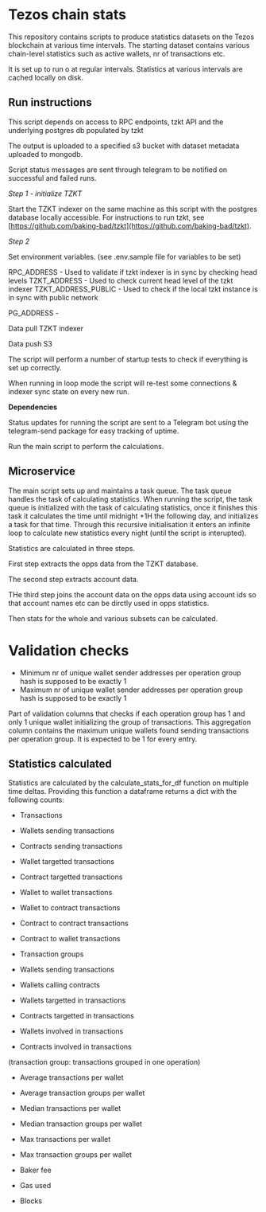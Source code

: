 # Tezos chain stats

This repository contains scripts to produce statistics datasets on the Tezos blockchain at various time intervals.
The starting dataset contains various chain-level statistics such as active wallets, nr of transactions etc.

It is set up to run o at regular intervals. Statistics at various intervals are cached locally on disk.

## Run instructions

This script depends on access to RPC endpoints, tzkt API and the underlying postgres db populated by tzkt

The output is uploaded to a specified s3 bucket with dataset metadata uploaded to mongodb.

Script status messages are sent through telegram to be notified on successful and failed runs.

*Step 1 - initialize TZKT*

Start the TZKT indexer on the same machine as this script with the postgres database locally accessible.
For instructions to run tzkt, see [https://github.com/baking-bad/tzkt](https://github.com/baking-bad/tzkt).

*Step 2*

Set environment variables. (see .env.sample file for variables to be set)

RPC_ADDRESS - Used to validate if tzkt indexer is in sync by checking head levels
TZKT_ADDRESS - Used to check current head level of the tzkt indexer
TZKT_ADDRESS_PUBLIC - Used to check if the local tzkt instance is in sync with public network

PG_ADDRESS - 

Data pull
TZKT indexer

Data push
S3

The script will perform a number of startup tests to check if everything is set up correctly.

When running in loop mode the script will re-test some connections & indexer sync state on every new run.

**Dependencies**

Status updates for running the script are sent to a Telegram bot using the telegram-send package for easy tracking of uptime.



Run the main script  to perform the calculations.


## Microservice

The main script sets up and maintains a task queue. The task queue handles the task of calculating statistics. When running the script, the task queue is initialized with the task of calculating statistics, once it finishes this task it calculates the time until midnight +1H the following day, and initializes a task for that time. Through this recursive initialisation it enters an infinite loop to calculate new statistics every night (until the script is interupted).

Statistics are calculated in three steps.

First step extracts the opps data from the TZKT database.

The second step extracts account data.

THe third step joins the account data on the opps data using account ids so that account names etc can be dirctly used in opps statistics.

Then stats for the whole and various subsets can be calculated.






# Validation checks
- Minimum nr of unique wallet sender addresses per operation group hash is supposed to be exactly 1
- Maximum nr of unique wallet sender addresses per operation group hash is supposed to be exactly 1

Part of validation columns that checks if each operation group has 1 and only 1 unique wallet initializing the group of transactions.
This aggregation column contains the maximum unique wallets found sending transactions per operation group. It is expected to be 1 for every entry.

## Statistics calculated

Statistics are calculated by the calculate_stats_for_df function on multiple time deltas.
Providing this function a dataframe returns a dict with the following counts:

- Transactions
- Wallets sending transactions
- Contracts sending transactions
- Wallet targetted transactions
- Contract targetted transactions
- Wallet to wallet transactions
- Wallet to contract transactions
- Contract to contract transactions
- Contract to wallet transactions
- Transaction groups

- Wallets sending transactions
- Wallets calling contracts
- Wallets targetted in transactions
- Contracts targetted in transactions
- Wallets involved in transactions
- Contracts involved in transactions

(transaction group: transactions grouped in one operation)

- Average transactions per wallet
- Average transaction groups per wallet
- Median transactions per wallet
- Median transaction groups per wallet
- Max transactions per wallet
- Max transaction groups per wallet

- Baker fee
- Gas used

- Blocks
